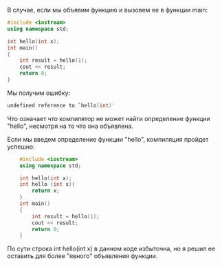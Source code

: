 В случае, если мы объявим функцию и вызовем ее в функции main:
```cpp
#include <iostream>
using namespace std;

int hello(int x);
int main()
{
    int result = hello(1);
    cout << result;
    return 0;
}
```
Мы получим ошибку: 
```cpp
undefined reference to `hello(int)'
```
Что означает что компилятор не может найти определение функции "hello", несмотря на то что она объявлена.

Если мы введем определение функции "hello", компиляция пройдет успешно:
```cpp
    #include <iostream>
    using namespace std;

    int hello(int x);
    int hello (int x){    
        return x;
    }
    int main()
    {
        int result = hello(1);
        cout << result;
        return 0;
    }
```
По сути строка int hello(int x) в данном коде избыточна, но я решил ее оставить для более "явного" объявления функции.


